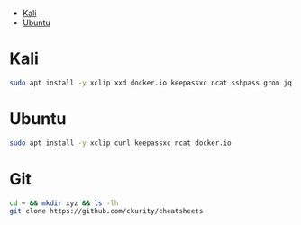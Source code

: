 - [Kali](#kali)
- [Ubuntu](#ubuntu)


# Kali
```sh
sudo apt install -y xclip xxd docker.io keepassxc ncat sshpass gron jq tldr mingw-w64
```

# Ubuntu
```sh
sudo apt install -y xclip curl keepassxc ncat docker.io
```

# Git
```sh
cd ~ && mkdir xyz && ls -lh
git clone https://github.com/ckurity/cheatsheets
```